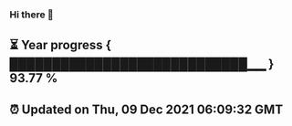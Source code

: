 ### Hi there 👋
⏳ Year progress { ████████████████████████████▁▁ } 93.77 %
---
⏰ Updated on Thu, 09 Dec 2021 06:09:32 GMT
---
